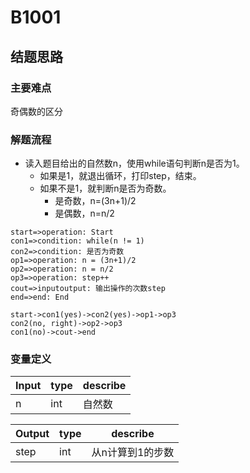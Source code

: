 # B1001

## 结题思路
### 主要难点
奇偶数的区分
### 解题流程
- 读入题目给出的自然数n，使用while语句判断n是否为1。
	- 如果是1，就退出循环，打印step，结束。
	- 如果不是1，就判断n是否为奇数。
		- 是奇数，n=(3n+1)/2
		- 是偶数，n=n/2
		
```flow
start=>operation: Start
con1=>condition: while(n != 1)
con2=>condition: 是否为奇数
op1=>operation: n = (3n+1)/2
op2=>operation: n = n/2
op3=>operation: step++
cout=>inputoutput: 输出操作的次数step
end=>end: End 

start->con1(yes)->con2(yes)->op1->op3
con2(no, right)->op2->op3
con1(no)->cout->end 
```
### 变量定义
Input|type|describe
--|--|--
n |int|自然数

Output|type|describe
--|--|--
step| int | 从n计算到1的步数

